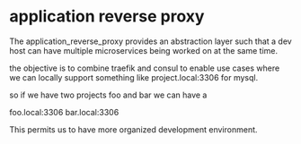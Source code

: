 # application reverse proxy

The application_reverse_proxy provides an abstraction layer such that a dev host
can have multiple microservices being worked on at the same time.

the objective is to combine traefik and consul to enable use cases where we can
locally support something like project.local:3306 for mysql.

so if we have two projects foo and bar we can have a 

foo.local:3306
bar.local:3306

This permits us to have more organized development environment.
